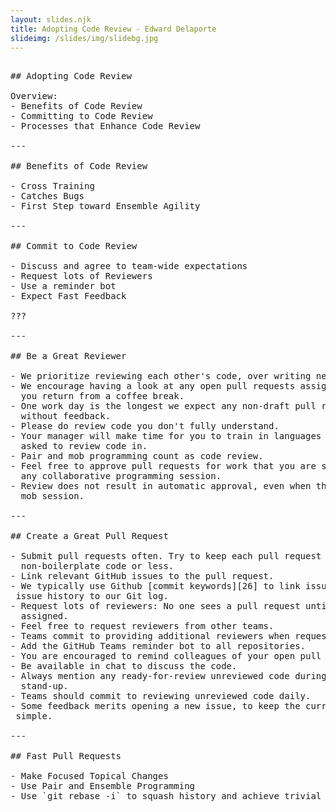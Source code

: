 ```yaml
---
layout: slides.njk
title: Adopting Code Review - Edward Delaporte
slideimg: /slides/img/slidebg.jpg
---
```


<pre>

## Adopting Code Review

Overview:
- Benefits of Code Review
- Committing to Code Review
- Processes that Enhance Code Review

---

## Benefits of Code Review

- Cross Training
- Catches Bugs
- First Step toward Ensemble Agility

---

## Commit to Code Review

- Discuss and agree to team-wide expectations
- Request lots of Reviewers
- Use a reminder bot
- Expect Fast Feedback

???

---

## Be a Great Reviewer

- We prioritize reviewing each other's code, over writing new code.
- We encourage having a look at any open pull requests assigned to you each time
  you return from a coffee break.
- One work day is the longest we expect any non-draft pull request to sit
  without feedback.
- Please do review code you don't fully understand.
- Your manager will make time for you to train in languages that you are being
  asked to review code in.
- Pair and mob programming count as code review.
- Feel free to approve pull requests for work that you are satisfied with after
  any collaborative programming session.
- Review does not result in automatic approval, even when the work was done in a
  mob session.

---

## Create a Great Pull Request

- Submit pull requests often. Try to keep each pull request to 20 lines of new
  non-boilerplate code or less.
- Link relevant GitHub issues to the pull request.
- We typically use Github [commit keywords][26] to link issues. This adds the
 issue history to our Git log.
- Request lots of reviewers: No one sees a pull request until reviewers are
  assigned.
- Feel free to request reviewers from other teams.
- Teams commit to providing additional reviewers when requested by pull request.
- Add the GitHub Teams reminder bot to all repositories.
- You are encouraged to remind colleagues of your open pull request.
- Be available in chat to discuss the code.
- Always mention any ready-for-review unreviewed code during your daily
  stand-up.
- Teams should commit to reviewing unreviewed code daily.
- Some feedback merits opening a new issue, to keep the current pull request
 simple.

---

## Fast Pull Requests

- Make Focused Topical Changes
- Use Pair and Ensemble Programming
- Use `git rebase -i` to squash history and achieve trivial merges.

</pre>
